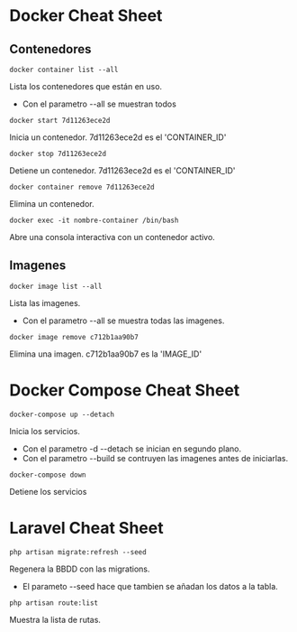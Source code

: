 # Docker Cheat Sheet

## Contenedores

```
docker container list --all
```
Lista los contenedores que están en uso.
- Con el parametro --all se muestran todos

```
docker start 7d11263ece2d
```
Inicia un contenedor. 7d11263ece2d es el 'CONTAINER_ID'

```
docker stop 7d11263ece2d
```
Detiene un contenedor. 7d11263ece2d es el 'CONTAINER_ID'

```
docker container remove 7d11263ece2d
```
Elimina un contenedor.

```
docker exec -it nombre-container /bin/bash
```
Abre una consola interactiva con un contenedor activo.

## Imagenes

```
docker image list --all
```
Lista las imagenes.
- Con el parametro --all se muestra todas las imagenes.

```
docker image remove c712b1aa90b7
```
Elimina una imagen. c712b1aa90b7 es la 'IMAGE_ID'

# Docker Compose Cheat Sheet

```
docker-compose up --detach
```
Inicia los servicios.
- Con el parametro -d --detach se inician en segundo plano.
- Con el parametro --build se contruyen las imagenes antes de iniciarlas.

```
docker-compose down
```
Detiene los servicios


# Laravel Cheat Sheet

```
php artisan migrate:refresh --seed
```
Regenera la BBDD con las migrations.
- El parameto --seed hace que tambien se añadan los datos a la tabla.

```
php artisan route:list
```
Muestra la lista de rutas.
